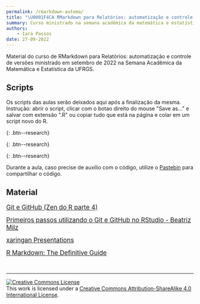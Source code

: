 ```yaml
---
permalink: /rmarkdown-automa/
title: "\U0001F4CA RMarkdown para Relatórios: automatização e controle de versões"
summary: Curso ministrado na semana acadêmica da matemática e estatística
authors:
    - Iara Passos
date: 27-09-2022
---
```


Material do curso de RMarkdown para Relatórios: automatização e controle de versões ministrado em setembro de 2022 na Semana Acadêmica da Matemática e Estatística da UFRGS.

## Scripts

Os scripts das aulas serão deixados aqui após a finalização da mesma.
Instrução: abrir o script, clicar com o botao direito do mouse "Save as..." e salvar com extensão ".R" ou copiar tudo que está na página e colar em um script novo do R. 

[](){: .btn--research}

[](){: .btn--research}

[](){: .btn--research}

Durante a aula, caso precise de auxílio com o código, utilize o [Pastebin](https://pastebin.com/) para compartilhar o código. 


## Material 


<span style="font-size:larger;">[Git e GitHub (Zen do R parte 4)](https://blog.curso-r.com/posts/2019-07-23-zen-do-r-4/)</span> <br>

<span style="font-size:larger;">[Primeiros passos utilizando o Git e GitHub no RStudio - Beatriz Milz](https://beatrizmilz.github.io/RLadies-Git-RStudio-2019/#1)</span> <br>

<span style="font-size:larger;">[xaringan Presentations](https://bookdown.org/yihui/rmarkdown/xaringan.html)</span> <br>

<span style="font-size:larger;">[R Markdown: The Definitive Guide](https://bookdown.org/yihui/rmarkdown/)</span> <br>


&nbsp;

<hr/>

<a rel="license" href="http://creativecommons.org/licenses/by-sa/4.0/"><img alt="Creative Commons License" style="border-width:0" src="https://i.creativecommons.org/l/by-sa/4.0/88x31.png" /></a><br />This work is licensed under a <a rel="license" href="http://creativecommons.org/licenses/by-sa/4.0/">Creative Commons Attribution-ShareAlike 4.0 International License</a>.

